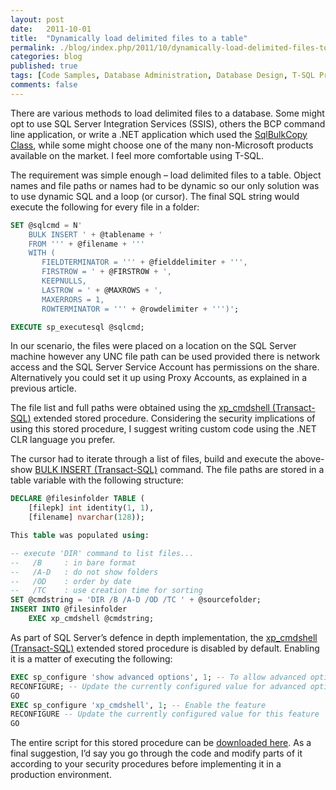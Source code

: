 ```yaml
---
layout: post
date:   2011-10-01
title:  "Dynamically load delimited files to a table"
permalink: ./blog/index.php/2011/10/dynamically-load-delimited-files-to-a-table/
categories: blog
published: true
tags: [Code Samples, Database Administration, Database Design, T-SQL Programming, Database Migration, Data Maintenance, Development, SQL Server 2005, SQL Server 2008, SQL Server 2008 R2]
comments: false
---
```

There are various methods to load delimited files to a database. Some might opt to use SQL Server Integration Services (SSIS), others the BCP command line application, or write a .NET application which used the [SqlBulkCopy Class](http://msdn.microsoft.com/en-us/library/system.data.sqlclient.sqlbulkcopy.aspx), while some might choose one of the many non-Microsoft products available on the market. I feel more comfortable using T-SQL.

The requirement was simple enough – load delimited files to a table. Object names and file paths or names had to be dynamic so our only solution was to use dynamic SQL and a loop (or cursor). The final SQL string would execute the following for every file in a folder:

``` sql
SET @sqlcmd = N'
    BULK INSERT ' + @tablename + '
    FROM ''' + @filename + '''
    WITH (
       FIELDTERMINATOR = ''' + @fielddelimiter + ''',
       FIRSTROW = ' + @FIRSTROW + ',
       KEEPNULLS,
       LASTROW = ' + @MAXROWS + ',
       MAXERRORS = 1,
       ROWTERMINATOR = ''' + @rowdelimiter + ''')';

EXECUTE sp_executesql @sqlcmd;
```

In our scenario, the files were placed on a location on the SQL Server machine however any UNC file path can be used provided there is network access and the SQL Server Service Account has permissions on the share. Alternatively you could set it up using Proxy Accounts, as explained in a previous article.

The file list and full paths were obtained using the [xp_cmdshell (Transact-SQL)](http://msdn.microsoft.com/en-us/library/ms175046.aspx) extended stored procedure. Considering the security implications of using this stored procedure, I suggest writing custom code using the .NET CLR language you prefer.

The cursor had to iterate through a list of files, build and execute the above-show [BULK INSERT (Transact-SQL)](http://msdn.microsoft.com/en-us/library/ms188365.aspx) command. The file paths are stored in a table variable with the following structure:

``` sql
DECLARE @filesinfolder TABLE (
    [filepk] int identity(1, 1),
    [filename] nvarchar(128));

This table was populated using:

-- execute 'DIR' command to list files...
--   /B     : in bare format
--   /A-D   : do not show folders
--   /OD    : order by date
--   /TC    : use creation time for sorting
SET @cmdstring = 'DIR /B /A-D /OD /TC ' + @sourcefolder;
INSERT INTO @filesinfolder
    EXEC xp_cmdshell @cmdstring;
```

As part of SQL Server’s defence in depth implementation, the [xp_cmdshell (Transact-SQL)](http://msdn.microsoft.com/en-us/library/ms175046.aspx) extended stored procedure is disabled by default. Enabling it is a matter of executing the following:

``` sql
EXEC sp_configure 'show advanced options', 1; -- To allow advanced options to be changed
RECONFIGURE; -- Update the currently configured value for advanced options
GO
EXEC sp_configure 'xp_cmdshell', 1; -- Enable the feature
RECONFIGURE -- Update the currently configured value for this feature
GO
```

The entire script for this stored procedure can be [downloaded here](/assets/article_files/2011-10-dynamically-load-delimited-files-to-a-table/dynamically-load-delimited-files-to-a-table.zip). As a final suggestion, I’d say you go through the code and modify parts of it according to your security procedures before implementing it in a production environment.
